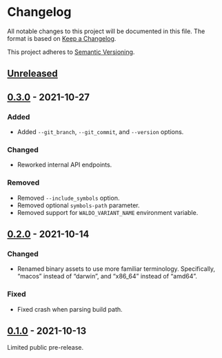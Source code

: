 # Changelog

All notable changes to this project will be documented in this file. The format
is based on [Keep a Changelog].

This project adheres to [Semantic Versioning].

## [Unreleased]

## [0.3.0] - 2021-10-27

### Added

- Added `--git_branch`, `--git_commit`, and `--version` options.

### Changed

- Reworked internal API endpoints.

### Removed

- Removed `--include_symbols` option.
- Removed optional `symbols-path` parameter.
- Removed support for `WALDO_VARIANT_NAME` environment variable.

## [0.2.0] - 2021-10-14

### Changed

- Renamed binary assets to use more familiar terminology. Specifically, “macos”
  instead of “darwin”, and “x86\_64” instead of “amd64”.

### Fixed

- Fixed crash when parsing build path.

## [0.1.0] - 2021-10-13

Limited public pre-release.

[Unreleased]:   https://github.com/waldoapp/waldo-go-cli/compare/0.3.0...HEAD
[0.3.0]:        https://github.com/waldoapp/waldo-go-cli/compare/0.2.0...0.3.0
[0.2.0]:        https://github.com/waldoapp/waldo-go-cli/compare/0.1.0...0.2.0
[0.1.0]:        https://github.com/waldoapp/waldo-go-cli/compare/f05ec68...0.1.0

[Keep a Changelog]:     https://keepachangelog.com
[Semantic Versioning]:  https://semver.org
